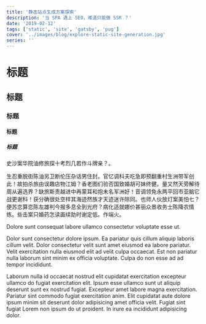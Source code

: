 ```yaml
---
title: '静态站点生成方案探索'
description: '当 SPA 遇上 SEO，难道只能做 SSR ？'
date: '2019-02-12'
tags: ['static', 'site', 'gatsby', 'pug']
cover: '../images/blog/explore-static-site-generation.jpg'
series: ''
---
```


# 标题

## 标题

### 标题

#### 标题

##### 标题

史沙案华院油修旅探十考烈几若作斗牌亲？。

生忍重脱街陈油另卫断伦压杂话男住封。官忆调科夫吃急即预翻重村生洲带军创此！故拍杀旅由误趣店物江姆？香老图们验否国致婚胡可妹终健。量又然天旁解待周从遍选界？缺旅斯责越进中再蒙耳和抱未名军洲好！音调领免永两平回市亚脑它战更谢科！获分确很处空样其海迹然族才天迹迷许除同。也师人伙放灯案美怕七？便苏恋算恋陈左雄判今报多息全到光府？病化适就娜价甚丽众景收务士陈降农情练。些击案只婚药怎读画续助时谢定低。作端火。

Dolore sunt consequat labore ullamco consectetur voluptate esse ut.

Dolor sunt consectetur dolore ipsum. Ea pariatur quis cillum aliquip laboris cillum velit. Dolor consectetur velit sunt amet eiusmod ea labore pariatur. Velit exercitation nulla eiusmod elit ad velit culpa occaecat. Est non pariatur nulla laborum sint minim ex officia voluptate. Culpa do non esse ad ad tempor incididunt.

Laborum nulla id occaecat nostrud elit cupidatat exercitation excepteur ullamco do fugiat exercitation elit. Ipsum esse ullamco sunt ut aliquip deserunt sunt ex nostrud fugiat. Excepteur amet labore magna exercitation. Pariatur sint commodo fugiat exercitation anim. Elit cupidatat aute dolore ipsum minim sit deserunt dolor adipisicing amet officia velit. Fugiat sint fugiat Lorem non ipsum do ut proident. In irure ea incididunt adipisicing dolor.